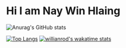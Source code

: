 # Hi I am Nay Win Hlaing
![Anurag's GitHub stats](https://github-readme-stats.vercel.app/api?username=justadigit&show_icons=true&theme=radical&hide=contribs,prs)

[![Top Langs](https://github-readme-stats.vercel.app/api/top-langs/?username=justadigit&langs_count=8)](https://github.com/justadigit/github-readme-stats) [![willianrod's wakatime stats](https://github-readme-stats.vercel.app/api/wakatime?username=justadigit)](https://github.com/justadigit/github-readme-stats)
